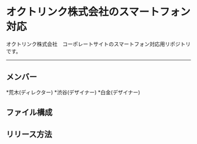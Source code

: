 ﻿# オクトリンク株式会社のスマートフォン対応
オクトリンク株式会社　コーポレートサイトのスマートフォン対応用リポジトリです。


---

## メンバー
*荒木(ディレクター)
*渋谷(デザイナー)
*白金(デザイナー)

## ファイル構成

## リリース方法


